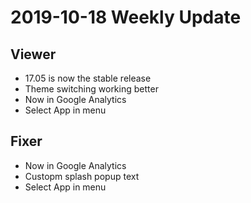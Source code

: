 # 2019-10-18 Weekly Update


## Viewer

* 17.05 is now the stable release
* Theme switching working better
* Now in Google Analytics
* Select App in menu


## Fixer

* Now in Google Analytics
* Custopm splash popup text
* Select App in menu

